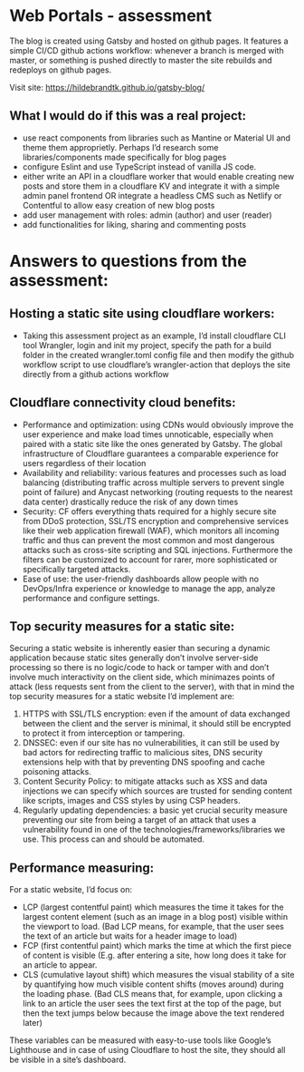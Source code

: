 # Web Portals - assessment

The blog is created using Gatsby and hosted on github pages. It features a simple CI/CD github actions workflow: whenever a branch is merged with master, or something is pushed directly to master the site rebuilds and redeploys on github pages.

Visit site: https://hildebrandtk.github.io/gatsby-blog/

## What I would do if this was a real project:
- use react components from libraries such as Mantine or Material UI and theme them approprietly. Perhaps I’d research some libraries/components made specifically for blog pages
- configure Eslint and use TypeScript instead of vanilla JS code.
- either write an API in a cloudflare worker that would enable creating new posts and store them in a cloudflare KV and integrate it with a simple admin panel frontend OR integrate a headless CMS such as Netlify or Contentful to allow easy creation of new blog posts
- add user management with roles: admin (author) and user (reader)
- add functionalities for liking, sharing and commenting posts

# Answers to questions from the assessment:

## Hosting a static site using cloudflare workers:
- Taking this assessment project as an example, I’d install cloudflare CLI tool Wrangler, login and init my project, specify the path for a build folder in the created wrangler.toml config file and then modify the github workflow script to use cloudflare’s wrangler-action that deploys the site directly from a github actions workflow

## Cloudflare connectivity cloud benefits:
- Performance and optimization: using CDNs would obviously improve the user experience and make load times unnoticable, especially when paired with a static site like the ones generated by Gatsby. The global infrastructure of Cloudflare guarantees a comparable experience for users regardless of their location
- Availability and reliability: various features and processes such as load balancing (distributing traffic across multiple servers to prevent single point of failure) and Anycast networking (routing requests to the nearest data center) drastically reduce the risk of any down times  
- Security: CF offers everything thats required for a highly secure site from DDoS protection, SSL/TS encryption and comprehensive services like their web application firewall (WAF), which monitors all incoming traffic and thus can prevent the most common and most dangerous attacks such as cross-site scripting and SQL injections. Furthermore the filters can be customized to account for rarer, more sophisticated or specifically targeted attacks.   
- Ease of use: the user-friendly dashboards allow people with no DevOps/Infra experience or knowledge to manage the app, analyze performance and configure settings. 

## Top security measures for a static site:
Securing a static website is inherently easier than securing a dynamic application because static sites generally don’t involve server-side processing so there is no logic/code to hack or tamper with and don’t involve much interactivity on the client side, which minimazes points of attack (less requests sent from the client to the server), with that in mind the top security measures for a static website I’d implement are:
1.	HTTPS with SSL/TLS encryption: even if the amount of data exchanged between the client and the server is minimal, it should still be encrypted to protect it from interception or tampering.
2.	DNSSEC: even if our site has no vulnerabilities, it can still be used by bad actors for redirecting traffic to malicious sites, DNS security extensions help with that by preventing DNS spoofing and cache poisoning attacks.
3.	Content Security Policy: to mitigate attacks such as XSS and data injections we can specify which sources are trusted for sending content like scripts, images and CSS styles by using CSP headers. 
4.	Regularly updating dependencies: a basic yet crucial security measure preventing our site from being a target of an attack that uses a vulnerability found in one of the technologies/frameworks/libraries we use. This process can and should be automated.

## Performance measuring: 
For a static website, I’d focus on:
-  LCP (largest contentful paint) which measures the time it takes for the largest content element (such as an image in a blog post) visible within the viewport to load. (Bad LCP means, for example, that the user sees the text of an article but waits for a header image to load)
- FCP (first contentful paint) which marks the time at which the first piece of content is visible (E.g. after entering a site, how long does it take for an article to appear.
- CLS (cumulative layout shift) which measures the visual stability of a site by quantifying how much visible content shifts (moves around) during the loading phase. (Bad CLS means that, for example, upon clicking a link to an article the user sees the text first at the top of the page, but then the text jumps below because the image above the text rendered later)

These variables can be measured with easy-to-use tools like Google’s Lighthouse and in case of using Cloudflare to host the site, they should all be visible in a site’s dashboard.





